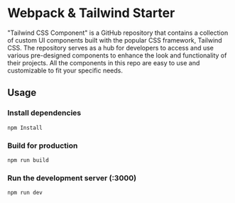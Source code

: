 # Webpack & Tailwind Starter

"Tailwind CSS Component" is a GitHub repository that contains a collection of custom UI components built with the popular CSS framework, Tailwind CSS. The repository serves as a hub for developers to access and use various pre-designed components to enhance the look and functionality of their projects. All the components in this repo are easy to use and customizable to fit your specific needs.

## Usage

### Install dependencies

```
npm Install
```

### Build for production

```
npm run build
```

### Run the development server (:3000)

```
npm run dev
```
